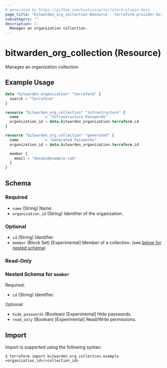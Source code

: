 ```yaml
---
# generated by https://github.com/hashicorp/terraform-plugin-docs
page_title: "bitwarden_org_collection Resource - terraform-provider-bitwarden"
subcategory: ""
description: |-
  Manages an organization collection.
---
```


# bitwarden_org_collection (Resource)

Manages an organization collection.

## Example Usage

```terraform
data "bitwarden_organization" "terraform" {
  search = "Terraform"
}

resource "bitwarden_org_collection" "infrastructure" {
  name            = "Infrastructure Passwords"
  organization_id = data.bitwarden_organization.terraform.id
}

resource "bitwarden_org_collection" "generated" {
  name            = "Generated Passwords"
  organization_id = data.bitwarden_organization.terraform.id

  member {
    email = "devops@example.com"
  }
}
```

<!-- schema generated by tfplugindocs -->
## Schema

### Required

- `name` (String) Name.
- `organization_id` (String) Identifier of the organization.

### Optional

- `id` (String) Identifier.
- `member` (Block Set) [Experimental] Member of a collection. (see [below for nested schema](#nestedblock--member))

### Read-Only


<a id="nestedblock--member"></a>
### Nested Schema for `member`

Required:

- `id` (String) Identifier.

Optional:

- `hide_passwords` (Boolean) [Experimental] Hide passwords.
- `read_only` (Boolean) [Experimental] Read/Write permissions.

## Import

Import is supported using the following syntax:

```shell
$ terraform import bitwarden_org_collection.example <organization_id>/<collection_id>
```
